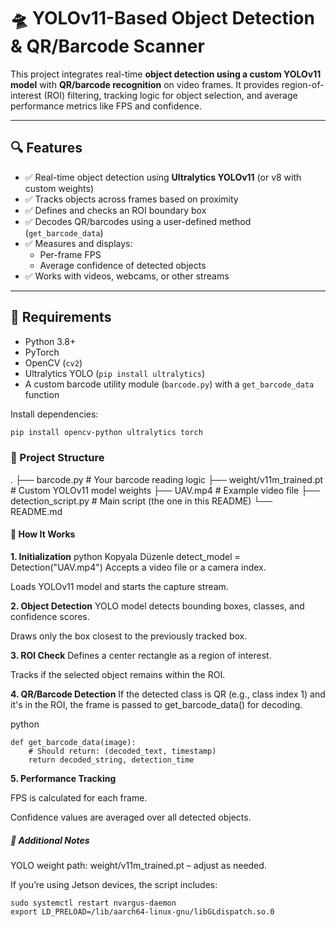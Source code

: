 # 🛸 YOLOv11-Based Object Detection & QR/Barcode Scanner

This project integrates real-time **object detection using a custom YOLOv11 model** with **QR/barcode recognition** on video frames. It provides region-of-interest (ROI) filtering, tracking logic for object selection, and average performance metrics like FPS and confidence.

---

## 🔍 Features

- ✅ Real-time object detection using **Ultralytics YOLOv11** (or v8 with custom weights)
- ✅ Tracks objects across frames based on proximity
- ✅ Defines and checks an ROI boundary box
- ✅ Decodes QR/barcodes using a user-defined method (`get_barcode_data`)
- ✅ Measures and displays:
  - Per-frame FPS
  - Average confidence of detected objects
- ✅ Works with videos, webcams, or other streams

---

## 🧠 Requirements

- Python 3.8+
- PyTorch
- OpenCV (`cv2`)
- Ultralytics YOLO (`pip install ultralytics`)
- A custom barcode utility module (`barcode.py`) with a `get_barcode_data` function

Install dependencies:
```bash
pip install opencv-python ultralytics torch
```

### 🧾 Project Structure
.
├── barcode.py              # Your barcode reading logic
├── weight/v11m_trained.pt  # Custom YOLOv11 model weights
├── UAV.mp4                 # Example video file
├── detection_script.py     # Main script (the one in this README)
└── README.md


#### 🧪 How It Works

**1. Initialization**
python
Kopyala
Düzenle
detect_model = Detection("UAV.mp4")
Accepts a video file or a camera index.

Loads YOLOv11 model and starts the capture stream.

**2. Object Detection**
YOLO model detects bounding boxes, classes, and confidence scores.

Draws only the box closest to the previously tracked box.

**3. ROI Check**
Defines a center rectangle as a region of interest.

Tracks if the selected object remains within the ROI.

**4. QR/Barcode Detection**
If the detected class is QR (e.g., class index 1) and it's in the ROI,
the frame is passed to get_barcode_data() for decoding.

python
```
def get_barcode_data(image):
    # Should return: (decoded_text, timestamp)
    return decoded_string, detection_time
```
**5. Performance Tracking**

FPS is calculated for each frame.

Confidence values are averaged over all detected objects.

##### 🧰 Additional Notes

YOLO weight path: weight/v11m_trained.pt – adjust as needed.

If you’re using Jetson devices, the script includes:
```
sudo systemctl restart nvargus-daemon
export LD_PRELOAD=/lib/aarch64-linux-gnu/libGLdispatch.so.0
```
